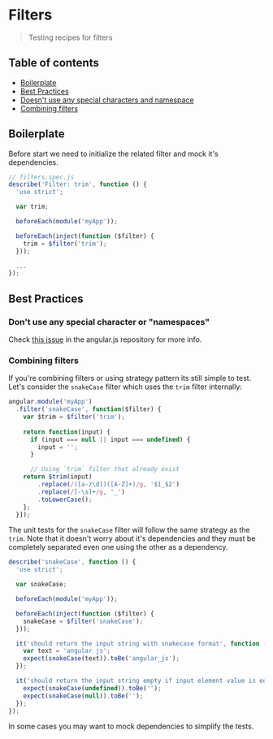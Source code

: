 # Filters
> Testing recipes for filters

## Table of contents

- [Boilerplate](#boilerplate)
- [Best Practices](#best-practices)
- [Doesn't use any special characters and namespace](#doesn-t-use-any-special-characters-and-namespace)
- [Combining filters](#combining-filters)


## Boilerplate

Before start we need to initialize the related filter and mock it's dependencies.

```javascript
// filters.spec.js
describe('Filter: trim', function () {
  'use strict';

  var trim;

  beforeEach(module('myApp'));

  beforeEach(inject(function ($filter) {
    trim = $filter('trim');
  }));

  ...
});
```


## Best Practices


### Don't use any special character or "namespaces"

Check [this issue](https://github.com/angular/angular.js/issues/10110) in the angular.js repository for more info.


### Combining filters

If you're combining filters or using strategy pattern its still simple to test.
Let's consider the ```snakeCase``` filter which uses the ```trim``` filter internally:

```javascript
angular.module('myApp')
  .filter('snakeCase', function($filter) {
    var $trim = $filter('trim');
    
    return function(input) {
      if (input === null || input === undefined) {
        input = '';
      }

      // Using `trim` filter that already exist
    return $trim(input)
        .replace(/([a-z\d])([A-Z]+)/g, '$1_$2')
        .replace(/[-\s]+/g, '_')
        .toLowerCase();
    };
  }]);
```

The unit tests for the ```snakeCase``` filter will follow the same strategy as the ```trim```. Note that it doesn't worry about it's dependencies and they must be completely separated even one using the other as a dependency. 

```javascript
describe('snakeCase', function () {
  'use strict';

  var snakeCase;

  beforeEach(module('myApp'));

  beforeEach(inject(function ($filter) {
    snakeCase = $filter('snakeCase');
  }));

  it('should return the input string with snakecase format', function () {
    var text = 'angular js';
    expect(snakeCase(text)).toBe('angular_js');
  });

  it('should return the input string empty if input element value is equal "undefined" or "null" ', function () {
    expect(snakeCase(undefined)).toBe('');
    expect(snakeCase(null)).toBe('');
  });
});
```

In some cases you may want to mock  dependencies to simplify the tests. 


